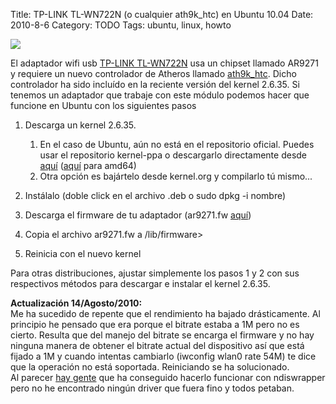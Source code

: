 Title: TP-LINK TL-WN722N (o cualquier ath9k_htc) en Ubuntu 10.04
Date: 2010-8-6
Category: TODO
Tags: ubuntu, linux, howto

![](/pictures/tlwn722g200x150.jpg)

El adaptador wifi usb [TP-LINK TL-WN722N](http://www.tp-link.com/products/productDetails.asp?pmodel=TL-WN722N) usa un chipset llamado AR9271
y requiere un nuevo controlador de Atheros llamado [ath9k\_htc](http://linuxwireless.org/en/users/Drivers/ath9k_htc). Dicho controlador ha
sido incluído en la reciente versión del kernel 2.6.35. Si tenemos un adaptador que trabaje con este módulo podemos hacer que funcione en
Ubuntu con los siguientes pasos

1.  Descarga un kernel 2.6.35.
    1.  En el caso de Ubuntu, aún no está en el repositorio oficial. Puedes usar el repositorio kernel-ppa o descargarlo directamente desde
        [aquí](http://ppa.launchpad.net/kernel-ppa/ppa/ubuntu/pool/main/l/linux-maverick/linux-image-2.6.35-14-generic_2.6.35-14.19%7Elucid1_i386.deb)
        ([aquí](http://ppa.launchpad.net/kernel-ppa/ppa/ubuntu/pool/main/l/linux-maverick/linux-image-2.6.35-14-generic_2.6.35-14.19%7Elucid1_amd64.deb)
        para amd64)
    2.  Otra opción es bajártelo desde kernel.org y compilarlo tú mismo...

2.  Instálalo (doble click en el archivo .deb o sudo dpkg -i nombre)
3.  Descarga el firmware de tu adaptador (ar9271.fw
    [aquí](http://git.kernel.org/?p=linux/kernel/git/dwmw2/linux-firmware.git;a=blob_plain;f=ar9271.fw;hb=HEAD))
4.  Copia el archivo ar9271.fw a /lib/firmware\>
5.  Reinicia con el nuevo kernel

Para otras distribuciones, ajustar simplemente los pasos 1 y 2 con sus respectivos métodos para descargar e instalar el kernel 2.6.35.

**Actualización 14/Agosto/2010:**\
Me ha sucedido de repente que el rendimiento ha bajado drásticamente. Al principio he pensado que era porque el bitrate estaba a 1M pero no
es cierto. Resulta que del manejo del bitrate se encarga el firmware y no hay ninguna manera de obtener el bitrate actual del dispositivo
así que está fijado a 1M y cuando intentas cambiarlo (iwconfig wlan0 rate 54M) te dice que la operación no está soportada. Reiniciando se ha
solucionado.\
Al parecer [hay gente](http://sourceforge.net/apps/mediawiki/ndiswrapper/index.php?title=TP-Link_TL-WN722N) que ha conseguido hacerlo
funcionar con ndiswrapper pero no he encontrado ningún driver que fuera fino y todos petaban.
